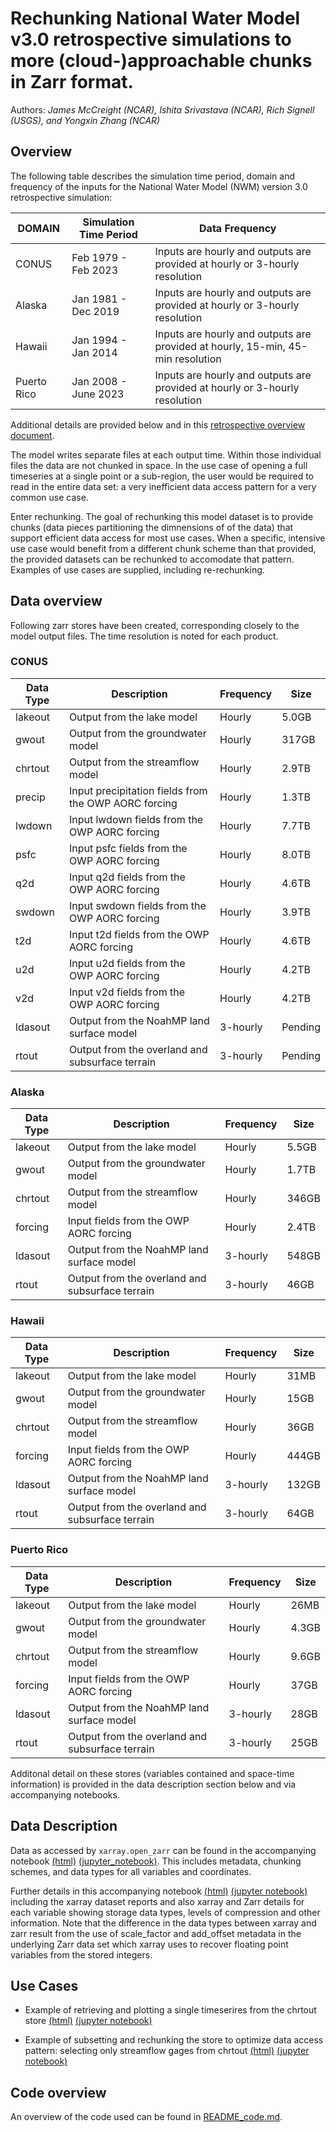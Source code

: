 # Rechunking National Water Model v3.0 retrospective simulations to more (cloud-)approachable chunks in Zarr format.
Authors: _James McCreight (NCAR), Ishita Srivastava (NCAR), Rich Signell (USGS), and Yongxin Zhang (NCAR)_


## Overview
The following table describes the simulation time period, domain and frequency of the inputs for the National Water Model (NWM) version 3.0 retrospective simulation: 

| DOMAIN      | Simulation Time Period| Data Frequency                                                                  | 
|-------------|-----------------------|---------------------------------------------------------------------------------|
| CONUS       | Feb 1979 - Feb 2023   | Inputs are hourly and outputs are provided at hourly or 3-hourly resolution     |
| Alaska      | Jan 1981 - Dec 2019   | Inputs are hourly and outputs are provided at hourly or 3-hourly resolution     |
| Hawaii      | Jan 1994 - Jan 2014   | Inputs are hourly and outputs are provided at hourly, 15-min, 45-min resolution |
| Puerto Rico | Jan 2008 - June 2023  | Inputs are hourly and outputs are provided at hourly or 3-hourly resolution     |

Additional details are provided below and in this [retrospective overview document](https://github.com/NCAR/rechunk_retro_nwm_v21/blob/main/ancillary/NWMv2.1_42YrRetrospective_OutputVarsFullPhysicsRun.pdf).

The model writes separate files at each output time. Within those individual files the data are not chunked 
in space. In the use case of opening a full timeseries at a single point or a sub-region, the user would be required to 
read in the entire data set: a very inefficient data access pattern for a very common use case. 

Enter rechunking. The goal of rechunking this model dataset is to provide chunks (data pieces partitioning the dimnensions of
of the data) that support efficient data access for most use cases. When a specific, intensive use case would benefit
from a different chunk scheme than that provided, the provided datasets can be rechunked to accomodate that pattern. 
Examples of use cases are supplied, including re-rechunking.


## Data overview
Following zarr stores have been created, corresponding closely to the model output files. The time resolution is noted for each product. 

### CONUS
| Data Type | Description                                           | Frequency | Size   |
|-----------|-------------------------------------------------------|-----------|--------|
| lakeout   | Output from the lake model                            | Hourly    | 5.0GB  |
| gwout     | Output from the groundwater model                     | Hourly    | 317GB  |
| chrtout   | Output from the streamflow model                      | Hourly    | 2.9TB  |
| precip    | Input precipitation fields from the OWP AORC forcing  | Hourly    | 1.3TB  |
| lwdown    | Input lwdown fields from the OWP AORC forcing         | Hourly    | 7.7TB  |
| psfc      | Input psfc fields from the OWP AORC forcing           | Hourly    | 8.0TB  |
| q2d       | Input q2d fields from the OWP AORC forcing            | Hourly    | 4.6TB  |
| swdown    | Input swdown fields from the OWP AORC forcing         | Hourly    | 3.9TB  |
| t2d       | Input t2d fields from the OWP AORC forcing            | Hourly    | 4.6TB  |
| u2d       | Input u2d fields from the OWP AORC forcing            | Hourly    | 4.2TB  |
| v2d       | Input v2d fields from the OWP AORC forcing            | Hourly    | 4.2TB  |
| ldasout   | Output from the NoahMP land surface model             | 3-hourly  | Pending|
| rtout     | Output from the overland and subsurface terrain       | 3-hourly  | Pending|

### Alaska
| Data Type | Description                                          | Frequency | Size   |
|-----------|------------------------------------------------------|-----------|--------|
| lakeout   | Output from the lake model                            | Hourly    | 5.5GB  |
| gwout     | Output from the groundwater model                     | Hourly    | 1.7TB  |
| chrtout   | Output from the streamflow model                      | Hourly    | 346GB  |
| forcing   | Input fields from the OWP AORC forcing                | Hourly    | 2.4TB  |
| ldasout   | Output from the NoahMP land surface model             | 3-hourly  | 548GB  |
| rtout     | Output from the overland and subsurface terrain       | 3-hourly  | 46GB   |

### Hawaii

| Data Type | Description                                          | Frequency | Size   |
|-----------|------------------------------------------------------|-----------|--------|
| lakeout   | Output from the lake model                            | Hourly    | 31MB  |
| gwout     | Output from the groundwater model                     | Hourly    | 15GB  |
| chrtout   | Output from the streamflow model                      | Hourly    | 36GB  |
| forcing   | Input fields from the OWP AORC forcing                | Hourly    | 444GB |
| ldasout   | Output from the NoahMP land surface model             | 3-hourly  | 132GB |
| rtout     | Output from the overland and subsurface terrain       | 3-hourly  | 64GB  |

### Puerto  Rico

| Data Type | Description                                          | Frequency  | Size  |
|-----------|------------------------------------------------------|------------|-------|
| lakeout   | Output from the lake model                            | Hourly    | 26MB  |
| gwout     | Output from the groundwater model                     | Hourly    | 4.3GB |
| chrtout   | Output from the streamflow model                      | Hourly    | 9.6GB |
| forcing   | Input fields from the OWP AORC forcing                | Hourly    | 37GB  |
| ldasout   | Output from the NoahMP land surface model             | 3-hourly  | 28GB  |
| rtout     | Output from the overland and subsurface terrain       | 3-hourly  | 25GB  |



Additonal detail on these stores (variables contained and space-time information) is provided in the data description section 
below and via accompanying notebooks.


## Data Description

Data as accessed by `xarray.open_zarr` can be found in the accompanying notebook
[(html)](https://nbviewer.org/github/NCAR/rechunk\_retro_nwm\_v21/blob/main/notebooks/data\_description.ipynb) 
[(jupyter\_notebook)](https://github.com/NCAR/rechunk_retro_nwm_v21/blob/main/notebooks/data_description.ipynb). This includes
metadata, chunking schemes, and data types for all variables and coordinates. 

Further details in this accompanying notebook 
[(html)](https://nbviewer.org/github/NCAR/rechunk_retro_nwm_v21/blob/main/notebooks/data_description_detail.ipynb) 
[(jupyter notebook)](https://github.com/NCAR/rechunk_retro_nwm_v21/blob/main/notebooks/data_description_detail.ipynb)
including the xarray dataset reports and also xarray and Zarr details for each variable showing storage data types, levels of 
compression and other information. Note that the difference in the data types between xarray and zarr result from the use of scale\_factor 
and add\_offset metadata in the underlying Zarr data set which xarray uses to recover floating point variables from the stored 
integers. 


## Use Cases

* Example of retrieving and plotting a single timeserires from the chrtout store
[(html)](https://nbviewer.org/github/NCAR/rechunk_retro_nwm_v21/blob/main/notebooks/usage_example_streamflow_timeseries.ipynb) 
[(jupyter notebook)](https://github.com/NCAR/rechunk_retro_nwm_v21/blob/main/notebooks/usage_example_streamflow_timeseries.ipynb)

* Example of subsetting and rechunking the store to optimize data access pattern: selecting only streamflow gages from chrtout
[(html)](https://nbviewer.org/github/NCAR/rechunk_retro_nwm_v21/blob/main/notebooks/usage_example_rerechunk_chrtout.ipynb) 
[(jupyter notebook)](https://github.com/NCAR/rechunk_retro_nwm_v21/blob/main/notebooks/usage_example_rerechunk_chrtout.ipynb)


## Code overview
An overview of the code used can be found in [README_code.md](README_code.md).
